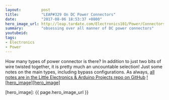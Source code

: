 ```yaml
---
layout:         post
title:          "LEAP#329 On DC Power Connectors"
date:           "2017-08-06 18:53:37 +0800"
hero_image_url: http://leap.tardate.com/Electronics101/Power/Connectors/assets/Connectors_build.jpg
summary:        "obsessing over all manner of DC power connectors"
youtubeid:
tags:
- Electronics
- Power
---
```


How many types of power connector is there? In addition to just two bits of wire twisted together, it is pretty much an uncountable selection!
Just some notes on the main types, including bypass configurations.
As always, [all notes are in the Little Electronics & Arduino Projects repo on GitHub][project]
[![hero_image][hero_image]][project]

[leap]: http://leap.tardate.com
[project]: https://github.com/tardate/LittleArduinoProjects/tree/master/Electronics101/Power/Connectors
[hero_image]: {{ page.hero_image_url }}
